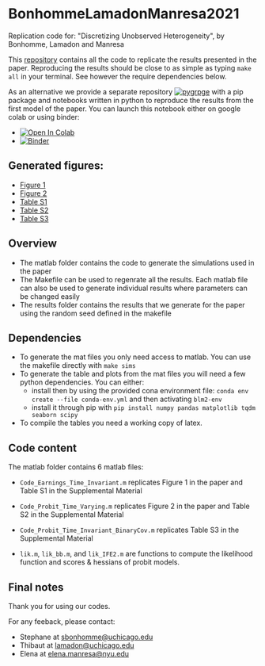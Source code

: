 # BonhommeLamadonManresa2021
Replication code for: "Discretizing Unobserved Heterogeneity", by Bonhomme, Lamadon and Manresa

This [repository](https://github.com/tlamadon/BonhommeLamadonManresa2021) contains all the code to replicate the results presented in the paper. Reproducing the results should be close to as simple as typing `make all` in your terminal. See however the require dependencies below.

As an alternative we provide a separate repository [![pygrpge](https://badgen.net/badge//gh/pygrpfe?icon=github)](https://github.com/tlamadon/pygrpfe) with a pip package and notebooks written in python to reproduce the results from the first model of the paper. You can launch this notebook either on google colab or using binder:


 - [![Open In Colab](https://colab.research.google.com/assets/colab-badge.svg)](https://colab.research.google.com/drive/1LJAdsWNX279G4T1aYI9fP5Qz2xiRJiff?usp=sharing)
 - [![Binder](https://binder.pangeo.io/badge_logo.svg)](https://mybinder.org/v2/gh/tlamadon/pygrpfe/HEAD?filepath=docs-src%2Fnotebooks%2Fnb-gfe-example1.ipynb)

## Generated figures:

 - [Figure 1](https://github.com/tlamadon/BonhommeLamadonManresa2021/blob/main/results/fig-tiselection-bias.pdf)
 - [Figure 2](https://github.com/tlamadon/BonhommeLamadonManresa2021/blob/main/results/fig-tvprobit-bias.pdf)
 - [Table S1](https://github.com/tlamadon/BonhommeLamadonManresa2021/blob/main/results/tab-tiselection-param-n1000-alone.pdf)
 - [Table S2](https://github.com/tlamadon/BonhommeLamadonManresa2021/blob/main/results/tab-tvprobit-param-n1000-alone.pdf)
 - [Table S3](https://github.com/tlamadon/BonhommeLamadonManresa2021/blob/main/results/tab-tvprobit-param-n1000-alone.pdf)

## Overview

 - The matlab folder contains the code to generate the simulations used in the
   paper
 - The Makefile can be used to regenrate all the results. Each matlab file can
   also be used to generate individual results where parameters can be changed
easily
 - The results folder contains the results that we generate for the paper using
   the random seed defined in the makefile

## Dependencies

 - To generate the mat files you only need access to matlab. You can use the
   makefile directly with `make sims`
 - To generate the table and plots from the mat files you will need a few
   python dependencies. You can either:
     - install then by using the provided cona environment file: `conda env create --file conda-env.yml` and then activating `blm2-env`
     - install it through pip with `pip install numpy pandas matplotlib tqdm seaborn scipy`
 - To compile the tables you need a working copy of latex. 

## Code content

The matlab folder contains 6 matlab files:

 - `Code_Earnings_Time_Invariant.m` replicates Figure 1 in the paper and Table S1 in
the Supplemental Material

 - `Code_Probit_Time_Varying.m` replicates Figure 2 in the paper and Table S2 in the
Supplemental Material

 - `Code_Probit_Time_Invariant_BinaryCov.m` replicates Table S3 in the Supplemental
Material

 -  `lik.m`, `lik_bb.m`, and `lik_IFE2.m` are functions to compute the likelihood
function and scores & hessians of probit models.

## Final notes

Thank you for using our codes.

For any feeback, please contact: 

 - Stephane at sbonhomme@uchicago.edu
 - Thibaut at lamadon@uchicago.edu
 - Elena at elena.manresa@nyu.edu
